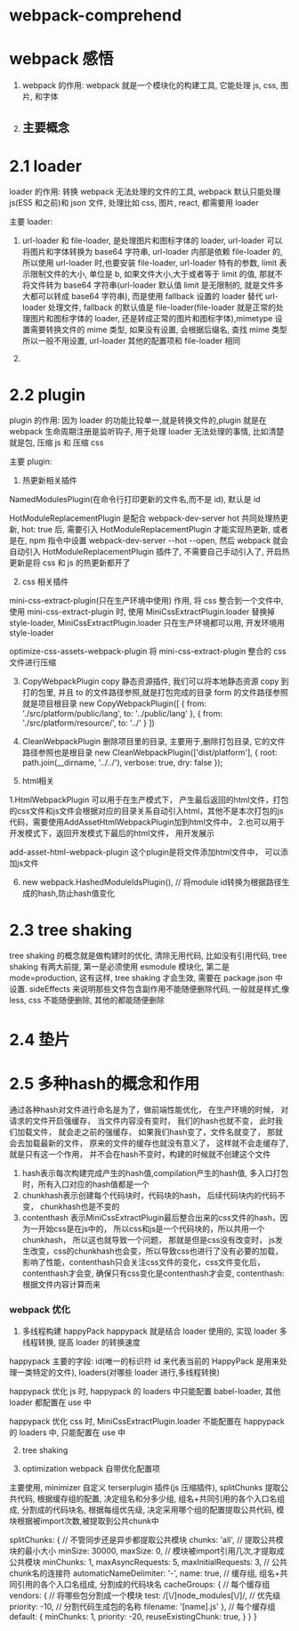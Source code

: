 # webpack-comprehend

# webpack 感悟

1. webpack 的作用: webpack 就是一个模块化的构建工具, 它能处理 js, css, 图片, 和字体

2. ## 主要概念

# 2.1 loader

loader 的作用: 转换 webpack 无法处理的文件的工具, webpack 默认只能处理 js(ES5 和之前)和 json 文件, 处理比如 css, 图片, react, 都需要用 loader

主要 loader:

1. url-loader 和 file-loader, 是处理图片和图标字体的 loader, url-loader 可以将图片和字体转换为 base64 字符串, url-loader 内部是依赖 file-loader 的, 所以使用 url-loader 时,也要安装 file-loader, url-loader 特有的参数, limit 表示限制文件的大小, 单位是 b, 如果文件大小,大于或者等于 limit 的值, 那就不将文件转为 base64 字符串(url-loader 默认值 limit 是无限制的, 就是文件多大都可以转成 base64 字符串), 而是使用 fallback 设置的 loader 替代 url-loader 处理文件, fallback 的默认值是 file-loader(file-loader 就是正常的处理图片和图标字体的 loader, 还是转成正常的图片和图标字体),mimetype 设置需要转换文件的 mime 类型, 如果没有设置, 会根据后缀名, 查找 mime 类型所以一般不用设置, url-loader 其他的配置项和 file-loader 相同

2.

# 2.2 plugin

plugin 的作用: 因为 loader 的功能比较单一,就是转换文件的,plugin 就是在 webpack 生命周期注册是监听钩子, 用于处理 loader 无法处理的事情, 比如清楚就是包, 压缩 js 和 压缩 css

主要 plugin:

1. 热更新相关插件

NamedModulesPlugin(在命令行打印更新的文件名,而不是 id), 默认是 id

HotModuleReplacementPlugin 是配合 webpack-dev-server hot 共同处理热更新, hot: true 后, 需要引入 HotModuleReplacementPlugin 才能实现热更新, 或者是在, npm 指令中设置 webpack-dev-server --hot --open, 然后 webpack 就会自动引入 HotModuleReplacementPlugin 插件了, 不需要自己手动引入了, 开启热更新是将 css 和 js 的热更新都开了

2. css 相关插件

mini-css-extract-plugin(只在生产环境中使用) 作用, 将 css 整合到一个文件中, 使用 mini-css-extract-plugin 时, 使用 MiniCssExtractPlugin.loader 替换掉 style-loader, MiniCssExtractPlugin.loader 只在生产环境都可以用, 开发环境用 style-loader

optimize-css-assets-webpack-plugin 将 mini-css-extract-plugin 整合的 css 文件进行压缩

3. CopyWebpackPlugin copy 静态资源插件, 我们可以将本地静态资源 copy 到打的包里, 并且 to 的文件路径参照,就是打包完成的目录
   form 的文件路径参照就是项目根目录
   new CopyWebpackPlugin([
   { from: './src/platform/public/lang', to: '../public/lang' },
   { from: './src/platform/resource/', to: '../' }
   ])

4. CleanWebpackPlugin 删除项目里的目录, 主要用于,删除打包目录, 它的文件路径参照也是根目录
   new CleanWebpackPlugin(['dist/platform'], {
   root: path.join(\_\_dirname, '../../'),
   verbose: true,
   dry: false
   });

5. html相关

1.HtmlWebpackPlugin 可以用于在生产模式下， 产生最后返回的html文件，打包的css文件和js文件会根据对应的目录关系自动引入html，其他不是本次打包的js代码，需要使用AddAssetHtmlWebpackPlugin加到html文件中，
2.也可以用于开发模式下，返回开发模式下最后的html文件， 用开发展示

add-asset-html-webpack-plugin 这个plugin是将文件添加html文件中， 可以添加js文件

6. new webpack.HashedModuleIdsPlugin(), // 将module id转换为根据路径生成的hash,防止hash值变化
# 2.3 tree shaking

tree shaking 的概念就是做构建时的优化, 清除无用代码, 比如没有引用代码, tree shaking 有两大前提, 第一是必须使用 esmodule 模块化, 第二是 mode=production, 这有这样, tree shaking 才会生效, 需要在 package.json 中设置. sideEffects 来说明那些文件包含副作用不能随便删除代码, 一般就是样式,像 less, css 不能随便删除, 其他的都能随便删除

# 2.4 垫片

# 2.5 多种hash的概念和作用
通过各种hash对文件进行命名是为了，做前端性能优化， 在生产环境的时候， 对请求的文件开启强缓存， 当文件内容没有变时， 我们的hash也就不变， 此时我们加载文件， 就会走之前的强缓存， 如果我们hash变了，文件名就变了， 那就会去加载最新的文件， 原来的文件的缓存也就没有意义了， 这样就不会走缓存了, 就是只有这一个作用， 并不会在hash不变时，构建的时候就不创建这个文件

1. hash表示每次构建完成产生的hash值,compilation产生的hash值, 多入口打包时，所有入口对应的hash值都是一个
2. chunkhash表示创建每个代码块时，代码块的hash， 后续代码块内的代码不变， chunkhash也是不变的
3. contenthash 表示MiniCssExtractPlugin最后整合出来的css文件的hash，因为一开始css是在js中的，
所以css和js是一个代码块的，所以共用一个chunkhash， 所以这也就导致一个问题， 那就是但是css没有改变时， js发生改变，css的chunkhash也会变，所以导致css也进行了没有必要的加载，影响了性能，contenthash只会关注css文件的变化，css文件变化后， contenthash才会变, 确保只有css变化是contenthash才会变, contenthash:根据文件内容计算而来




### webpack 优化

1. 多线程构建 happyPack
   happypack 就是结合 loader 使用的, 实现 loader 多线程转换, 提高 loader 的转换速度

happypack 主要的字段: id(唯一的标识符 id 来代表当前的 HappyPack 是用来处理一类特定的文件), loaders(对哪些 loader 进行,多线程转换)

happypack 优化 js 时, happypack 的 loaders 中只能配置 babel-loader, 其他 loader 都配置在 use 中

happypack 优化 css 时, MiniCssExtractPlugin.loader 不能配置在 happypack 的 loaders 中, 只能配置在 use 中

2. tree shaking

3. optimization webpack 自带优化配置项

主要使用, minimizer 自定义 terserplugin 插件(js 压缩插件), splitChunks 提取公共代码, 根据缓存组的配置, 决定组名和分多少组, 组名+共同引用的各个入口名组成, 分割成的代码块名, 根据每组优先级, 决定采用哪个组的配置提取公共代码, 模块根据被import次数,被提取到公共chunk中

splitChunks: {
  // 不管同步还是异步都提取公共模块
  chunks: 'all',
  // 提取公共模块的最小大小
  minSize: 30000,
  maxSize: 0,
  // 模块被import引用几次,才提取成公共模块
  minChunks: 1,
  maxAsyncRequests: 5,
  maxInitialRequests: 3,
  // 公共chunk名的连接符
  automaticNameDelimiter: '-',
  name: true,
  // 缓存组, 组名+共同引用的各个入口名组成, 分割成的代码块名
  cacheGroups: {
    // 每个缓存组
    vendors: {
      // 将哪些包分割成一个模块
      test: /[\\/]node_modules[\\/]/,
      // 优先级
      priority: -10,
      // 分割代码生成包的名称
      filename: '[name].js'
    },
     // 每个缓存组
    default: {
      minChunks: 1,
      priority: -20,
      reuseExistingChunk: true,
    }
  }
}
